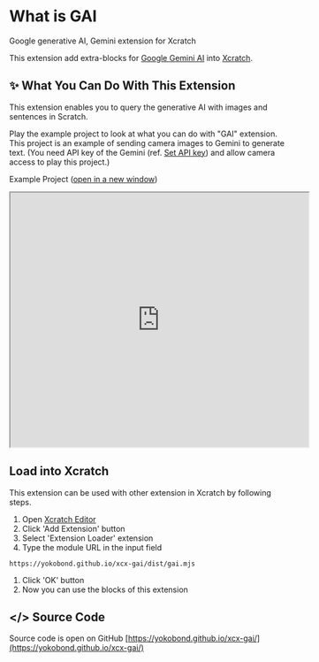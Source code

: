 # What is GAI

Google generative AI, Gemini extension for Xcratch

This extension add extra-blocks for [Google Gemini AI](https://deepmind.google/technologies/gemini/#introduction) into [Xcratch](https://xcratch.github.io/).


## ✨ What You Can Do With This Extension

This extension enables you to query the generative AI with images and sentences in Scratch.

Play the example project to look at what you can do with "GAI" extension. 
This project is an example of sending camera images to Gemini to generate text.
(You need API key of the Gemini (ref. [Set API key](how-to-use?id=set-api-key)) and allow camera access to play this project.)

Example Project
([open in a new window](https://xcratch.github.io/editor#https://yokobond.github.io/xcx-gai/projects/example-ja.sb3))

<iframe src="https://xcratch.github.io/editor/player#https://yokobond.github.io/xcx-gai/projects/example.sb3" width="540px" height="460px" allow="camera"></iframe>


## Load into Xcratch

This extension can be used with other extension in Xcratch by following steps.

1. Open [Xcratch Editor](https://xcratch.github.io/editor)
2. Click 'Add Extension' button
3. Select 'Extension Loader' extension
4. Type the module URL in the input field 
```
https://yokobond.github.io/xcx-gai/dist/gai.mjs
```
1. Click 'OK' button
2. Now you can use the blocks of this extension


## </> Source Code

Source code is open on GitHub [https://yokobond.github.io/xcx-gai/](https://yokobond.github.io/xcx-gai/)
